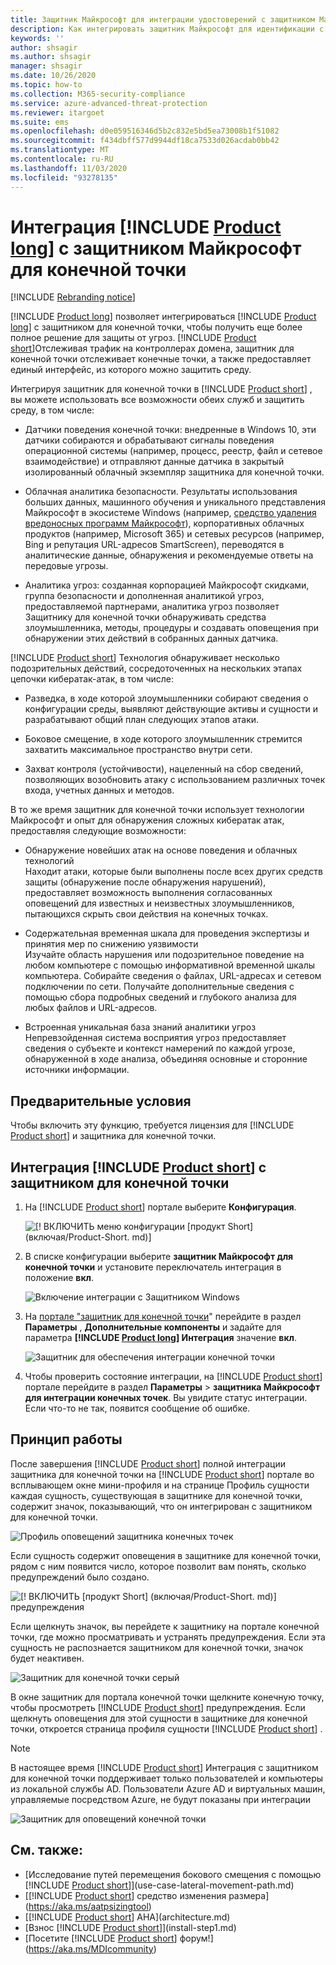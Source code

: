 ```yaml
---
title: Защитник Майкрософт для интеграции удостоверений с защитником Майкрософт для конечной точки
description: Как интегрировать защитник Майкрософт для идентификации с защитником Майкрософт для конечной точки для полного покрытия угроз
keywords: ''
author: shsagir
ms.author: shsagir
manager: shsagir
ms.date: 10/26/2020
ms.topic: how-to
ms.collection: M365-security-compliance
ms.service: azure-advanced-threat-protection
ms.reviewer: itargoet
ms.suite: ems
ms.openlocfilehash: d0e059516346d5b2c832e5bd5ea73008b1f51082
ms.sourcegitcommit: f434dbff577d9944df18ca7533d026acdab0bb42
ms.translationtype: MT
ms.contentlocale: ru-RU
ms.lasthandoff: 11/03/2020
ms.locfileid: "93278135"
---
```

# <a name="integrate-product-long-with-microsoft-defender-for-endpoint"></a>Интеграция [!INCLUDE [Product long](includes/product-long.md)] с защитником Майкрософт для конечной точки

[!INCLUDE [Rebranding notice](includes/rebranding.md)]

[!INCLUDE [Product long](includes/product-long.md)] позволяет интегрироваться [!INCLUDE [Product long](includes/product-long.md)] с защитником для конечной точки, чтобы получить еще более полное решение для защиты от угроз. [!INCLUDE [Product short](includes/product-short.md)]Отслеживая трафик на контроллерах домена, защитник для конечной точки отслеживает конечные точки, а также предоставляет единый интерфейс, из которого можно защитить среду.

Интегрируя защитник для конечной точки в [!INCLUDE [Product short](includes/product-short.md)] , вы можете использовать все возможности обеих служб и защитить среду, в том числе:

- Датчики поведения конечной точки: внедренные в Windows 10, эти датчики собираются и обрабатывают сигналы поведения операционной системы (например, процесс, реестр, файл и сетевое взаимодействие) и отправляют данные датчика в закрытый изолированный облачный экземпляр защитника для конечной точки.

- Облачная аналитика безопасности. Результаты использования больших данных, машинного обучения и уникального представления Майкрософт в экосистеме Windows (например, [средство удаления вредоносных программ Майкрософт](https://www.microsoft.com/download/malicious-software-removal-tool-details.aspx)), корпоративных облачных продуктов (например, Microsoft 365) и сетевых ресурсов (например, Bing и репутация URL-адресов SmartScreen), переводятся в аналитические данные, обнаружения и рекомендуемые ответы на передовые угрозы.

- Аналитика угроз: созданная корпорацией Майкрософт скидками, группа безопасности и дополненная аналитикой угроз, предоставляемой партнерами, аналитика угроз позволяет Защитнику для конечной точки обнаруживать средства злоумышленника, методы, процедуры и создавать оповещения при обнаружении этих действий в собранных данных датчика.

[!INCLUDE [Product short](includes/product-short.md)] Технология обнаруживает несколько подозрительных действий, сосредоточенных на нескольких этапах цепочки кибератак-атак, в том числе:

- Разведка, в ходе которой злоумышленники собирают сведения о конфигурации среды, выявляют действующие активы и сущности и разрабатывают общий план следующих этапов атаки.

- Боковое смещение, в ходе которого злоумышленник стремится захватить максимальное пространство внутри сети.

- Захват контроля (устойчивости), нацеленный на сбор сведений, позволяющих возобновить атаку с использованием различных точек входа, учетных данных и методов.

В то же время защитник для конечной точки использует технологии Майкрософт и опыт для обнаружения сложных кибератак атак, предоставляя следующие возможности:

- Обнаружение новейших атак на основе поведения и облачных технологий  
Находит атаки, которые были выполнены после всех других средств защиты (обнаружение после обнаружения нарушений), предоставляет возможность выполнения согласованных оповещений для известных и неизвестных злоумышленников, пытающихся скрыть свои действия на конечных точках.

- Содержательная временная шкала для проведения экспертизы и принятия мер по снижению уязвимости  
Изучайте область нарушения или подозрительное поведение на любом компьютере с помощью информативной временной шкалы компьютера. Собирайте сведения о файлах, URL-адресах и сетевом подключении по сети. Получайте дополнительные сведения с помощью сбора подробных сведений и глубокого анализа для любых файлов и URL-адресов.

- Встроенная уникальная база знаний аналитики угроз  
Непревзойденная система восприятия угроз предоставляет сведения о субъекте и контекст намерений по каждой угрозе, обнаруженной в ходе анализа, объединяя основные и сторонние источники информации.

## <a name="prerequisites"></a>Предварительные условия

Чтобы включить эту функцию, требуется лицензия для [!INCLUDE [Product short](includes/product-short.md)] и защитника для конечной точки.

<a name="how-to-integrate-azure-atp-with-microsoft-defender-atp"></a>

## <a name="how-to-integrate-product-short-with-defender-for-endpoint"></a>Интеграция [!INCLUDE [Product short](includes/product-short.md)] с защитником для конечной точки

1. На [!INCLUDE [Product short](includes/product-short.md)] портале выберите **Конфигурация**.

    ![[! ВКЛЮЧИТЬ меню конфигурации [продукт Short] (включая/Product-Short. md)]](media/msde-configuration.png)
1. В списке конфигурации выберите **защитник Майкрософт для конечной точки** и установите переключатель интеграция в положение **вкл**.

    ![Включение интеграции с Защитником Windows](media/msde-enable-integration.png)

1. На [портале "защитник для конечной точки](https://securitycenter.windows.com/preferences/advanced)" перейдите в раздел **Параметры** , **Дополнительные компоненты** и задайте для параметра **[!INCLUDE [Product long](includes/product-long.md)] Интеграция** значение **вкл**.

    ![Защитник для обеспечения интеграции конечной точки](media/msde-enable.png)

1. Чтобы проверить состояние интеграции, на [!INCLUDE [Product short](includes/product-short.md)] портале перейдите в раздел **Параметры**  >  **защитника Майкрософт для интеграции конечных точек**. Вы увидите статус интеграции. Если что-то не так, появится сообщение об ошибке.

## <a name="how-it-works"></a>Принцип работы

После завершения [!INCLUDE [Product short](includes/product-short.md)] полной интеграции защитника для конечной точки на [!INCLUDE [Product short](includes/product-short.md)] портале во всплывающем окне мини-профиля и на странице Профиль сущности каждая сущность, существующая в защитнике для конечной точки, содержит значок, показывающий, что он интегрирован с защитником для конечной точки.

 ![Профиль оповещений защитника конечных точек](media/profile-alerts-msde.png)

Если сущность содержит оповещения в защитнике для конечной точки, рядом с ним появится число, которое позволит вам понять, сколько предупреждений было создано.

 ![[! ВКЛЮЧИТЬ [продукт Short] (включая/Product-Short. md)] предупреждения](media/msde-icon-alerts.png)

Если щелкнуть значок, вы перейдете к защитнику на портале конечной точки, где можно просматривать и устранять предупреждения. Если эта сущность не распознается защитником для конечной точки, значок будет неактивен.

 ![Защитник для конечной точки серый](media/msde-grey.png)

В окне защитник для портала конечной точки щелкните конечную точку, чтобы просмотреть [!INCLUDE [Product short](includes/product-short.md)] предупреждения. Если щелкнуть оповещения для этой сущности в защитнике для конечной точки, откроется страница профиля сущности [!INCLUDE [Product short](includes/product-short.md)] .

 > [!NOTE]
 > В настоящее время [!INCLUDE [Product short](includes/product-short.md)] Интеграция с защитником для конечной точки поддерживает только пользователей и компьютеры из локальной службы AD. Пользователи Azure AD и виртуальных машин, управляемые посредством Azure, не будут показаны при интеграции

![Защитник для оповещений конечной точки](media/msde-alerts.png)

## <a name="see-also"></a>См. также:

- [Исследование путей перемещения бокового смещения с помощью [!INCLUDE [Product short](includes/product-short.md)]](use-case-lateral-movement-path.md)
- [[!INCLUDE [Product short](includes/product-short.md)] средство изменения размера](https://aka.ms/aatpsizingtool)
- [[!INCLUDE [Product short](includes/product-short.md)] AHA](architecture.md)
- [Взнос [!INCLUDE [Product short](includes/product-short.md)]](install-step1.md)
- [Посетите [!INCLUDE [Product short](includes/product-short.md)] форум!](https://aka.ms/MDIcommunity)
